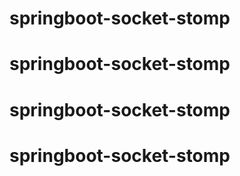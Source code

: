 # springboot-socket-stomp
# springboot-socket-stomp
# springboot-socket-stomp
# springboot-socket-stomp
